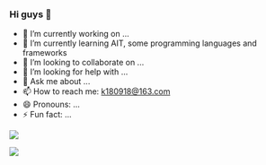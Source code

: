 ### Hi guys 👋

<!--
**Melody0918/Melody0918** is a ✨ _special_ ✨ repository because its `README.md` (this file) appears on your GitHub profile.

Here are some ideas to get you started:
-->
+ 🔭 I’m currently working on ...
+ 🌱 I’m currently learning AIT, some programming languages and frameworks
+ 👯 I’m looking to collaborate on ...
+ 🤔 I’m looking for help with ...
+ 💬 Ask me about ...
+ 📫 How to reach me: k180918@163.com
+ 😄 Pronouns: ...
+ ⚡ Fun fact: ...

<p align="left">
  <a href="https://github.com/Melody0918">
    <img src="https://github-readme-stats-eight-theta.vercel.app/api?username=Melody0918&show_icons=true&theme=algolia&include_all_commits=true&count_private=true&hide=issues"/>
  </a>
</p>


<p align="left">
  <a href="https://github.com/Melody0918">
    <img src="https://github-readme-stats-eight-theta.vercel.app/api/top-langs/?username=Melody0918&layout=compact&langs_count=8&theme=algolia"/>
  </a>
</p>



